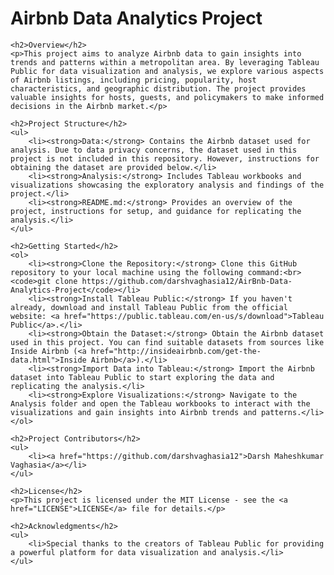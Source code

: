<!DOCTYPE html>
<html lang="en">
<head>
    <meta charset="UTF-8">
    <meta name="viewport" content="width=device-width, initial-scale=1.0">
</head>
<body>
    <h1>Airbnb Data Analytics Project</h1>

    <h2>Overview</h2>
    <p>This project aims to analyze Airbnb data to gain insights into trends and patterns within a metropolitan area. By leveraging Tableau Public for data visualization and analysis, we explore various aspects of Airbnb listings, including pricing, popularity, host characteristics, and geographic distribution. The project provides valuable insights for hosts, guests, and policymakers to make informed decisions in the Airbnb market.</p>

    <h2>Project Structure</h2>
    <ul>
        <li><strong>Data:</strong> Contains the Airbnb dataset used for analysis. Due to data privacy concerns, the dataset used in this project is not included in this repository. However, instructions for obtaining the dataset are provided below.</li>
        <li><strong>Analysis:</strong> Includes Tableau workbooks and visualizations showcasing the exploratory analysis and findings of the project.</li>
        <li><strong>README.md:</strong> Provides an overview of the project, instructions for setup, and guidance for replicating the analysis.</li>
    </ul>

    <h2>Getting Started</h2>
    <ol>
        <li><strong>Clone the Repository:</strong> Clone this GitHub repository to your local machine using the following command:<br><code>git clone https://github.com/darshvaghasia12/AirBnb-Data-Analytics-Project</code></li>
        <li><strong>Install Tableau Public:</strong> If you haven't already, download and install Tableau Public from the official website: <a href="https://public.tableau.com/en-us/s/download">Tableau Public</a>.</li>
        <li><strong>Obtain the Dataset:</strong> Obtain the Airbnb dataset used in this project. You can find suitable datasets from sources like Inside Airbnb (<a href="http://insideairbnb.com/get-the-data.html">Inside Airbnb</a>).</li>
        <li><strong>Import Data into Tableau:</strong> Import the Airbnb dataset into Tableau Public to start exploring the data and replicating the analysis.</li>
        <li><strong>Explore Visualizations:</strong> Navigate to the Analysis folder and open the Tableau workbooks to interact with the visualizations and gain insights into Airbnb trends and patterns.</li>
    </ol>

    <h2>Project Contributors</h2>
    <ul>
        <li><a href="https://github.com/darshvaghasia12">Darsh Maheshkumar Vaghasia</a></li>
    </ul>

    <h2>License</h2>
    <p>This project is licensed under the MIT License - see the <a href="LICENSE">LICENSE</a> file for details.</p>

    <h2>Acknowledgments</h2>
    <ul>
        <li>Special thanks to the creators of Tableau Public for providing a powerful platform for data visualization and analysis.</li>
    </ul>
</body>
</html>

